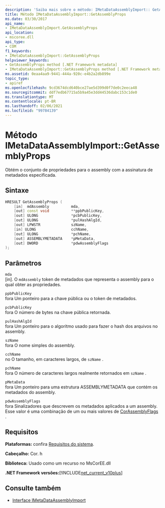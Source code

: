 ```yaml
---
description: 'Saiba mais sobre o método: IMetaDataAssemblyImport:: GetAssemblyProps'
title: Método IMetaDataAssemblyImport::GetAssemblyProps
ms.date: 03/30/2017
api_name:
- IMetaDataAssemblyImport.GetAssemblyProps
api_location:
- mscoree.dll
api_type:
- COM
f1_keywords:
- IMetaDataAssemblyImport::GetAssemblyProps
helpviewer_keywords:
- GetAssemblyProps method [.NET Framework metadata]
- IMetaDataAssemblyImport::GetAssemblyProps method [.NET Framework metadata]
ms.assetid: 0eaa4aa9-9441-444a-920c-e4b2a2db899e
topic_type:
- apiref
ms.openlocfilehash: 9cd3674dcd640bce27ae5d399d0f7de0c2eeca48
ms.sourcegitcommit: ddf7edb67715a5b9a45e3dd44536dabc153c1de0
ms.translationtype: MT
ms.contentlocale: pt-BR
ms.lasthandoff: 02/06/2021
ms.locfileid: "99784139"
---
```

# <a name="imetadataassemblyimportgetassemblyprops-method"></a>Método IMetaDataAssemblyImport::GetAssemblyProps

Obtém o conjunto de propriedades para o assembly com a assinatura de metadados especificada.  
  
## <a name="syntax"></a>Sintaxe  
  
```cpp  
HRESULT GetAssemblyProps (  
    [in]  mdAssembly          mda,  
    [out] const void          **ppbPublicKey,
    [out] ULONG               *pcbPublicKey,  
    [out] ULONG               *pulHashAlgId,  
    [out] LPWSTR              szName,  
    [in] ULONG                cchName,  
    [out] ULONG               *pchName,  
    [out] ASSEMBLYMETADATA    *pMetaData,  
    [out] DWORD               *pdwAssemblyFlags  
);  
```  
  
## <a name="parameters"></a>Parâmetros  

 `mda`  
 [in]. O `mdAssembly` token de metadados que representa o assembly para o qual obter as propriedades.  
  
 `ppbPublicKey`  
 fora Um ponteiro para a chave pública ou o token de metadados.  
  
 `pcbPublicKey`  
 fora O número de bytes na chave pública retornada.  
  
 `pulHashAlgId`  
 fora Um ponteiro para o algoritmo usado para fazer o hash dos arquivos no assembly.  
  
 `szName`  
 fora O nome simples do assembly.  
  
 `cchName`  
 no O tamanho, em caracteres largos, de `szName` .  
  
 `pchName`  
 fora O número de caracteres largos realmente retornados em `szName` .  
  
 `pMetaData`  
 fora Um ponteiro para uma estrutura ASSEMBLYMETADATA que contém os metadados do assembly.  
  
 `pdwAssemblyFlags`  
 fora Sinalizadores que descrevem os metadados aplicados a um assembly. Esse valor é uma combinação de um ou mais valores de [CorAssemblyFlags](corassemblyflags-enumeration.md) .  
  
## <a name="requirements"></a>Requisitos  

 **Plataformas:** confira [Requisitos do sistema](../../get-started/system-requirements.md).  
  
 **Cabeçalho:** Cor. h  
  
 **Biblioteca:** Usado como um recurso no MsCorEE.dll  
  
 **.NET Framework versões:**[!INCLUDE[net_current_v10plus](../../../../includes/net-current-v10plus-md.md)]  
  
## <a name="see-also"></a>Consulte também

- [Interface IMetaDataAssemblyImport](imetadataassemblyimport-interface.md)
